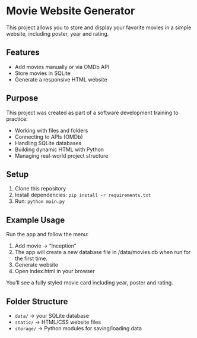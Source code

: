 # Movie Website Generator

This project allows you to store and display your favorite movies in a simple website, including poster, year and
rating.

## Features

- Add movies manually or via OMDb API
- Store movies in SQLite
- Generate a responsive HTML website

## Purpose

This project was created as part of a software development training to practice:

- Working with files and folders
- Connecting to APIs (OMDb)
- Handling SQLite databases
- Building dynamic HTML with Python
- Managing real-world project structure

## Setup

1. Clone this repository
2. Install dependencies: `pip install -r requirements.txt`
3. Run: `python main.py`

## Example Usage

Run the app and follow the menu:

1. Add movie → “Inception”
2. The app will create a new database file in /data/movies.db when run for the first time.
3. Generate website
4. Open index.html in your browser

You’ll see a fully styled movie card including year, poster and rating.

## Folder Structure

- `data/` → your SQLite database
- `static/` → HTML/CSS website files
- `storage/` → Python modules for saving/loading data